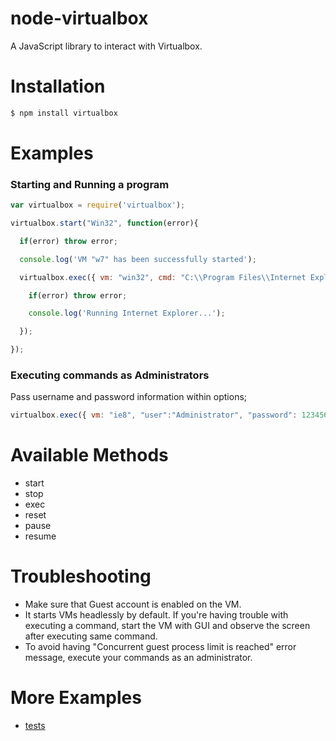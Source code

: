 # node-virtualbox
A JavaScript library to interact with Virtualbox.

# Installation

```bash
$ npm install virtualbox
```

# Examples

### Starting and Running a program

```javascript
var virtualbox = require('virtualbox');

virtualbox.start("Win32", function(error){

  if(error) throw error;

  console.log('VM "w7" has been successfully started');

  virtualbox.exec({ vm: "win32", cmd: "C:\\Program Files\\Internet Explorer\\iexplore.exe", params: "http://google.com" },  function(error){

    if(error) throw error;

    console.log('Running Internet Explorer...');

  });

});
```

### Executing commands as Administrators
Pass username and password information within options;

```javascript
virtualbox.exec({ vm: "ie8", "user":"Administrator", "password": 123456" ...
```

# Available Methods

* start
* stop
* exec
* reset
* pause
* resume

# Troubleshooting

* Make sure that Guest account is enabled on the VM.
* It starts VMs headlessly by default. If you're having trouble with executing a command, start the VM with GUI and observe the screen after executing same command.
* To avoid having "Concurrent guest process limit is reached" error message, execute your commands as an administrator. 

# More Examples
* [tests](https://github.com/azer/node-virtualbox/tree/master/test)
